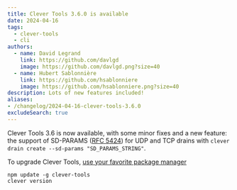 ```yaml
---
title: Clever Tools 3.6.0 is available
date: 2024-04-16
tags:
  - clever-tools
  - cli
authors:
  - name: David Legrand
    link: https://github.com/davlgd
    image: https://github.com/davlgd.png?size=40
  - name: Hubert Sablonnière
    link: https://github.com/hsablonniere
    image: https://github.com/hsablonniere.png?size=40
description: Lots of new features included!
aliases:
- /changelog/2024-04-16-clever-tools-3.6.0
excludeSearch: true
---
```


Clever Tools 3.6 is now available, with some minor fixes and a new feature: the support of SD-PARAMS ([RFC 5424](https://www.rfc-editor.org/rfc/rfc5424.html)) for UDP and TCP drains with `clever drain create --sd-params "SD_PARAMS_STRING"`.

To upgrade Clever Tools, [use your favorite package manager](/doc/cli/install)

```
npm update -g clever-tools
clever version
```
